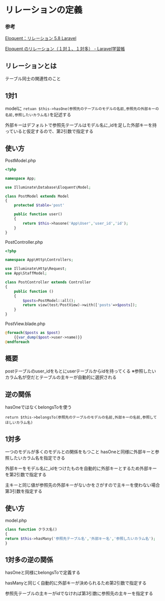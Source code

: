# リレーションの定義

### 参考

[Eloquent：リレーション 5\.8 Laravel](https://readouble.com/laravel/5.8/ja/eloquent-relationships.html#one-to-one)

[Eloquent のリレーション（１対１、１対多） \- Laravel学習帳](https://laraweb.net/practice/4369/)


## リレーションとは

テーブル同士の関連性のこと

## 1対1

modelに `retuan $this->hasOne(参照先のテーブルのモデルの名前,参照先の外部キーの名前,参照したいカラム名)`を記述する

外部キーはデフォルトで参照先テーブルはモデル名に_idを足した外部キーを持っていると仮定するので、第2引数で指定する



## 使い方

PostModel.php
```php
<?php

namespace App;

use Illuminate\Database\Eloquent\Model;

class PostModel extends Model
{
    protected $table='post'

    public function user()
    {
        return $this->hasone('App\User','user_id','id');
    }
}

```

PostController.php
```php
<?php

namespace App\Http\Controllers;

use Illuminate\Http\Request;
use App\StaffModel;

class PostController extends Controller
{
    public function ()
    {
        $posts=PostModel::all();
        return view(test/PostView)->with(['posts'=>$posts]);
    }
}

```

PostView.blade.php
```php
@foreach($posts as $post)
    {{var_dump($post->user->name)}}
@endforeach
```


## 概要

postテーブルのuser_idをもとにuserテーブルからidを持ってくる ※参照したいカラム名が空だとテーブルの主キーが自動的に選択される

## 逆の関係

hasOneではなくbelongsToを使う



`return $this->belongsTo(参照先のテーブルのモデルの名前,外部キーの名前,参照してほしいカラム名)`

## 1対多

一つのモデルが多くのモデルとの関係をもつこと
hasOneと同様に外部キーと参照したいカラム名を指定できる

外部キーをモデル名に_idをつけたものを自動的に外部キーとするため外部キーを第2引数で指定する

主キーと同じ値が参照先の外部キーがないかをさがすので主キーを使わない場合第3引数を指定する
## 使い方

model.php
```php
class function クラス名()
{
return $this->hasMany('参照先テーブル名','外部キー名','参照したいカラム名');
}
```

## 1対多の逆の関係

hasOneと同様にbelongsToで定義する

hasManyと同じく自動的に外部キーが決められるため第2引数で指定する

参照先テーブルの主キーがidでなければ第3引数に参照先の主キーを指定する

